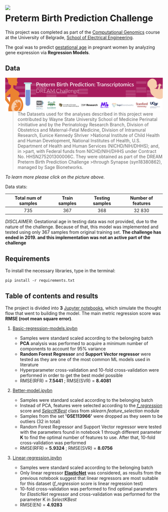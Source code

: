 <a href = 'https://github.com/scikit-learn/scikit-learn'><img src="https://img.shields.io/badge/scikit--learn-0.24.1-blueviolet" style="float: left; margin-right: 10px;" /></a>

# Preterm Birth Prediction Challenge

This project was completed as part of the [Computational Genomics](https://www.etf.bg.ac.rs/en/fis/karton_predmeta/13M111GI-2013#gsc.tab=0) course at the University of Belgrade, [School of Electrical Engineering](https://www.etf.bg.ac.rs/en).

The goal was to predict [gestational age](https://en.wikipedia.org/wiki/Gestational_age) in pregnant women by analyzing gene expression via **Regression Models**.

## Data

<a href = 'https://www.synapse.org/#!Synapse:syn18380862/wiki/590485'><img src="docs/Preterm Birth Prediction Banner.png" style="float: left; margin-right: 10px;" /></a>

>The Datasets used for the analyses described in this project were contributed by Wayne State University School of Medicine Perinatal >Initiative and by the Perinatology Research Branch, Division of Obstetrics and Maternal-Fetal Medicine, Division of Intramural Research, Eunice Kennedy Shriver >National Institute of Child Health and Human Development, National Institutes of Health, U.S. Department of Health and Human Services (NICHD/NIH/DHHS); and, in >part, with Federal funds from NICHD/NIH/DHHS under Contract No. HHSN275201300006C. They were obtained as part of the DREAM Preterm Birth Prediction Challenge >through Synapse (syn18380862), managed by Sage Bionetworks.

*To learn more please click on the picture above.*

Data stats:

| Total num of samples  |    Train samples |  Testing samples |Number of features|
|:----------:|:-------------:|:------:|:--------:|
| 735 |  367 | 368 |32 830|

*DISCLAIMER*:
Gestational age in testing data was not provided, due to the nature of the challenge. Because of that, this model was implemented and tested using only 367 samples from original training set. **The challenge has ended in 2019. and this implementation was not an active part of the challenge**

## Requirements

To install the necessary libraries, type in the terminal:
``` shell
pip install -r requirements.txt 
```

## Table of contents and results

The project is divided into **3** [Jupyter notebooks](https://github.com/nebojsa55/Computational-Genomics_MidTerm-Project/tree/master/notebooks), which simulate the thought flow that went to building the model. The main metric regression score was **RMSE (root mean square error)**.
1. [Basic-regression-models.ipybn](https://github.com/nebojsa55/Computational-Genomics_MidTerm-Project/blob/master/notebooks/1.%20Basic-regression-models.ipynb)
   - Samples were standard scaled according to the belonging batch
   - **PCA** analysis was performed to acquire a minimum number of components to account for 95% variance
   - **Random Forest Regressor** and **Support Vector regressor** were tested as they are one of the most common ML models used in literature
   - Hyperparameter cross-validation and 10-fold cross-validation were performed in order to get the best model possible
   - RMSE(RFR) = **7.5441**  ;  RMSE(SVR) = **8.4081** 
   
   
2. [Better-model.ipybn](https://github.com/nebojsa55/Computational-Genomics_MidTerm-Project/blob/master/notebooks/2.%20Better-model.ipynb)
   - Samples were standard scaled according to the belonging batch
   - Instead of PCA, features were selected according to the [*f_regression*](https://scikit-learn.org/stable/modules/generated/sklearn.feature_selection.f_regression.html) score and [*SelectKBest*](https://scikit-learn.org/stable/modules/generated/sklearn.feature_selection.SelectKBest.html) class from *sklearn.feature_selection* module
   - Samples from the set **'GSE113966'** were dropped as they seem to be outliers (32 in total)
   - Random Forest Regressor and Support Vector regressor were tested with the parameters found in notebook 1 through different parameter **K** to find the optimal number of features to use. After that, 10-fold cross-validation was performed
   - RMSE(RFR) = **5.9324**  ;  RMSE(SVR) = **8.0756** 
3. [Linear-regression.ipybn](https://github.com/nebojsa55/Computational-Genomics_MidTerm-Project/blob/master/notebooks/3.%20Linear-regression.ipynb)
   - Samples were standard scaled according to the belonging batch
   - Only linear regressor [**ElasticNet**](https://scikit-learn.org/stable/modules/generated/sklearn.linear_model.ElasticNet.html) was considered, as results from the previous notebook suggest that linear regressors are most suitable for this dataset (*f_regression* score is linear regression test) 
   - 10-fold cross-validation was performed to find optimal parameters for *ElasticNet* regressor and cross-validation was performed for the parameter K in *SelectKBest*
   - RMSE(EN) = **4.9283**
